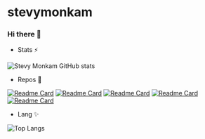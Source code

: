 # stevymonkam
### Hi there 👋

- Stats ⚡

![Stevy Monkam GitHub stats](https://github-readme-stats.vercel.app/api?username=stevymonkam&bg_color=30,e96443,904e95&title_color=fff&text_color=fff&show_icons=true&icon_color=ffff)

- Repos 🔭
  
[![Readme Card](https://github-readme-stats.vercel.app/api/pin/?username=stevymonkam&repo=terraform-project)](https://github.com/stevymonkam/terraform-project)
[![Readme Card](https://github-readme-stats.vercel.app/api/pin/?username=stevymonkam&repo=notification-operation-bank-with-lamda-aws)](https://github.com/stevymonkam/notification-operation-bank-with-lamda-aws)
[![Readme Card](https://github-readme-stats.vercel.app/api/pin/?username=stevymonkam&repo=odoo)](https://github.com/stevymonkam/odoo)
[![Readme Card](https://github-readme-stats.vercel.app/api/pin/?username=stevymonkam&repo=angular-springboot-with-docker)](https://github.com/stevymonkam/angular-springboot-with-docker)
[![Readme Card](https://github-readme-stats.vercel.app/api/pin/?username=stevymonkam&repo=wordpress-with-kubernetes)](https://github.com/stevymonkam/wordpress-with-kubernetes)




- Lang ✨

![Top Langs](https://github-readme-stats.vercel.app/api/top-langs/?username=stevymonkam&langs_count=10&hide=javascript,html,php,python)
